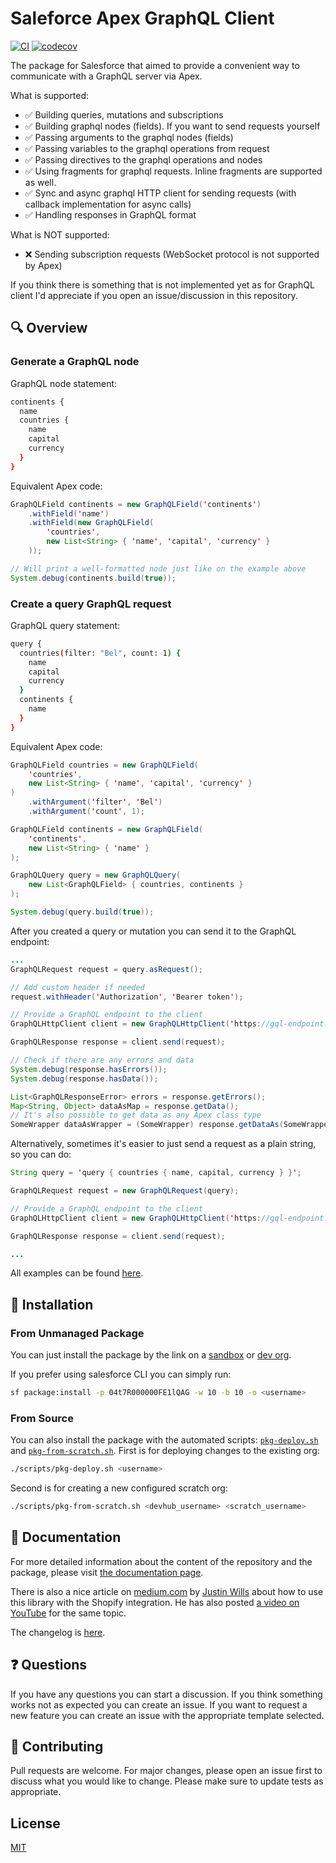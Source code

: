 # Saleforce Apex GraphQL Client

[![CI](https://github.com/IlyaMatsuev/Apex-GraphQL-Client/actions/workflows/scratch-test.yml/badge.svg?branch=main)](https://github.com/IlyaMatsuev/Apex-GraphQL-Client/actions/workflows/scratch-test.yml)
[![codecov](https://codecov.io/gh/IlyaMatsuev/Apex-GraphQL-Client/branch/main/graph/badge.svg?token=ZOSPAKZTGC)](https://codecov.io/gh/IlyaMatsuev/Apex-GraphQL-Client)

The package for Salesforce that aimed to provide a convenient way to communicate with a GraphQL server via Apex.

What is supported:

-   ✅ Building queries, mutations and subscriptions
-   ✅ Building graphql nodes (fields). If you want to send requests yourself
-   ✅ Passing arguments to the graphql nodes (fields)
-   ✅ Passing variables to the graphql operations from request
-   ✅ Passing directives to the graphql operations and nodes
-   ✅ Using fragments for graphql requests. Inline fragments are supported as well.
-   ✅ Sync and async graphql HTTP client for sending requests (with callback implementation for async calls)
-   ✅ Handling responses in GraphQL format

What is NOT supported:

-   ❌ Sending subscription requests (WebSocket protocol is not supported by Apex)

If you think there is something that is not implemented yet as for GraphQL client I'd appreciate if you open an issue/discussion in this repository.

## 🔍 Overview

### Generate a GraphQL node

GraphQL node statement:

```bash
continents {
  name
  countries {
    name
    capital
    currency
  }
}
```

Equivalent Apex code:

```java
GraphQLField continents = new GraphQLField('continents')
    .withField('name')
    .withField(new GraphQLField(
        'countries',
        new List<String> { 'name', 'capital', 'currency' }
    ));

// Will print a well-formatted node just like on the example above
System.debug(continents.build(true));
```

### Create a query GraphQL request

GraphQL query statement:

```bash
query {
  countries(filter: "Bel", count: 1) {
    name
    capital
    currency
  }
  continents {
    name
  }
}
```

Equivalent Apex code:

```java
GraphQLField countries = new GraphQLField(
    'countries',
    new List<String> { 'name', 'capital', 'currency' }
)
    .withArgument('filter', 'Bel')
    .withArgument('count', 1);

GraphQLField continents = new GraphQLField(
    'continents',
    new List<String> { 'name' }
);

GraphQLQuery query = new GraphQLQuery(
    new List<GraphQLField> { countries, continents }
);

System.debug(query.build(true));
```

After you created a query or mutation you can send it to the GraphQL endpoint:

```java
...
GraphQLRequest request = query.asRequest();

// Add custom header if needed
request.withHeader('Authorization', 'Bearer token');

// Provide a GraphQL endpoint to the client
GraphQLHttpClient client = new GraphQLHttpClient('https://gql-endpoint.com/graphql');

GraphQLResponse response = client.send(request);

// Check if there are any errors and data
System.debug(response.hasErrors());
System.debug(response.hasData());

List<GraphQLResponseError> errors = response.getErrors();
Map<String, Object> dataAsMap = response.getData();
// It's also possible to get data as any Apex class type
SomeWrapper dataAsWrapper = (SomeWrapper) response.getDataAs(SomeWrapper.class);
```

Alternatively, sometimes it's easier to just send a request as a plain string, so you can do:

```java
String query = 'query { countries { name, capital, currency } }';

GraphQLRequest request = new GraphQLRequest(query);

// Provide a GraphQL endpoint to the client
GraphQLHttpClient client = new GraphQLHttpClient('https://gql-endpoint.com/graphql');

GraphQLResponse response = client.send(request);

...
```

All examples can be found [here](docs/examples/).

## 🚀 Installation

### From Unmanaged Package

You can just install the package by the link on a [sandbox](http://test.salesforce.com/packaging/installPackage.apexp?p0=04t7R000000FE1lQAG) or [dev org](http://login.salesforce.com/packaging/installPackage.apexp?p0=04t7R000000FE1lQAG).

If you prefer using salesforce CLI you can simply run:

```bash
sf package:install -p 04t7R000000FE1lQAG -w 10 -b 10 -o <username>
```

### From Source

You can also install the package with the automated scripts: [`pkg-deploy.sh`](scripts/pkg-deploy.sh) and [`pkg-from-scratch.sh`](scripts/pkg-from-scratch.sh). First is for deploying changes to the existing org:

```bash
./scripts/pkg-deploy.sh <username>
```

Second is for creating a new configured scratch org:

```bash
./scripts/pkg-from-scratch.sh <devhub_username> <scratch_username>
```

## 📝 Documentation

For more detailed information about the content of the repository and the package, please visit [the documentation page](https://ilyamatsuev.github.io/Apex-GraphQL-Client/).

There is also a nice article on [medium.com](https://medium.com/@justin.wills_27437/intro-to-graphql-in-apex-salesforce-ccedb514d3c5) by [Justin Wills](https://medium.com/@justin.wills_27437) about how to use this library with the Shopify integration. He has also posted [a video on YouTube](https://www.youtube.com/watch?v=KfooQmDCGnk&t=6s) for the same topic.

The changelog is [here](https://ilyamatsuev.github.io/Apex-GraphQL-Client/#/changelog).

## ❓ Questions

If you have any questions you can start a discussion. If you think something works not as expected you can create an issue. If you want to request a new feature you can create an issue with the appropriate template selected.

## 🤝 Contributing

Pull requests are welcome. For major changes, please open an issue first to discuss what you would like to change.
Please make sure to update tests as appropriate.

## License

[MIT](LICENSE)
